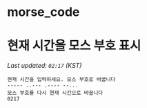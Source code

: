# morse_code
# 현재 시간을 모스 부호 표시
<!-- MORSE_TIME_START -->
_Last updated: `02:17` (KST)_

```
현재 시간을 입력하세요. 모스 부호로 바꿉니다
----- ..--- .---- --...
모스 부호를 다시 현재 시간으로 바꿉니다
0217
```
<!-- MORSE_TIME_END -->
